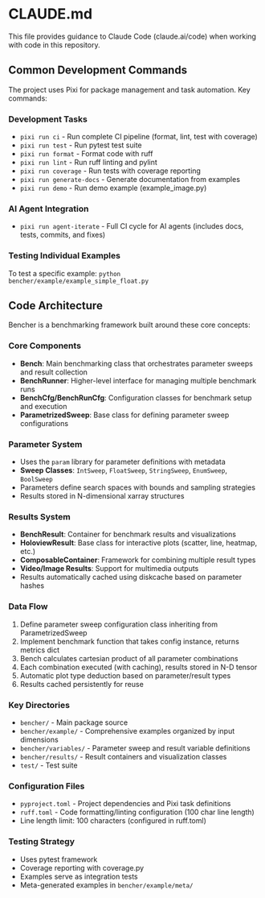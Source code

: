 # CLAUDE.md

This file provides guidance to Claude Code (claude.ai/code) when working with code in this repository.

## Common Development Commands

The project uses Pixi for package management and task automation. Key commands:

### Development Tasks
- `pixi run ci` - Run complete CI pipeline (format, lint, test with coverage)
- `pixi run test` - Run pytest test suite
- `pixi run format` - Format code with ruff
- `pixi run lint` - Run ruff linting and pylint
- `pixi run coverage` - Run tests with coverage reporting
- `pixi run generate-docs` - Generate documentation from examples
- `pixi run demo` - Run demo example (example_image.py)

### AI Agent Integration
- `pixi run agent-iterate` - Full CI cycle for AI agents (includes docs, tests, commits, and fixes)

### Testing Individual Examples
To test a specific example: `python bencher/example/example_simple_float.py`

## Code Architecture

Bencher is a benchmarking framework built around these core concepts:

### Core Components
- **Bench**: Main benchmarking class that orchestrates parameter sweeps and result collection
- **BenchRunner**: Higher-level interface for managing multiple benchmark runs
- **BenchCfg/BenchRunCfg**: Configuration classes for benchmark setup and execution
- **ParametrizedSweep**: Base class for defining parameter sweep configurations

### Parameter System
- Uses the `param` library for parameter definitions with metadata
- **Sweep Classes**: `IntSweep`, `FloatSweep`, `StringSweep`, `EnumSweep`, `BoolSweep`
- Parameters define search spaces with bounds and sampling strategies
- Results stored in N-dimensional xarray structures

### Results System
- **BenchResult**: Container for benchmark results and visualizations
- **HoloviewResult**: Base class for interactive plots (scatter, line, heatmap, etc.)
- **ComposableContainer**: Framework for combining multiple result types
- **Video/Image Results**: Support for multimedia outputs
- Results automatically cached using diskcache based on parameter hashes

### Data Flow
1. Define parameter sweep configuration class inheriting from ParametrizedSweep
2. Implement benchmark function that takes config instance, returns metrics dict
3. Bench calculates cartesian product of all parameter combinations
4. Each combination executed (with caching), results stored in N-D tensor
5. Automatic plot type deduction based on parameter/result types
6. Results cached persistently for reuse

### Key Directories
- `bencher/` - Main package source
- `bencher/example/` - Comprehensive examples organized by input dimensions
- `bencher/variables/` - Parameter sweep and result variable definitions
- `bencher/results/` - Result containers and visualization classes
- `test/` - Test suite

### Configuration Files
- `pyproject.toml` - Project dependencies and Pixi task definitions
- `ruff.toml` - Code formatting/linting configuration (100 char line length)
- Line length limit: 100 characters (configured in ruff.toml)

### Testing Strategy
- Uses pytest framework
- Coverage reporting with coverage.py
- Examples serve as integration tests
- Meta-generated examples in `bencher/example/meta/`
